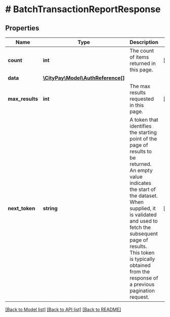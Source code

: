 # # BatchTransactionReportResponse

## Properties

Name | Type | Description | Notes
------------ | ------------- | ------------- | -------------
**count** | **int** | The count of items returned in this page. | [optional]
**data** | [**\CityPay\Model\AuthReference[]**](AuthReference.md) |  |
**max_results** | **int** | The max results requested in this page. | [optional]
**next_token** | **string** | A token that identifies the starting point of the page of results to be returned. An empty value indicates the start of the dataset. When supplied, it is validated and used to fetch the subsequent page of results. This token is typically obtained from the response of a previous pagination request. | [optional]

[[Back to Model list]](../../README.md#models) [[Back to API list]](../../README.md#endpoints) [[Back to README]](../../README.md)
